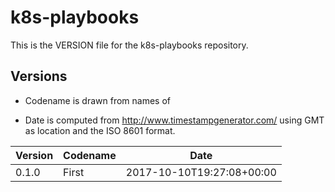 # k8s-playbooks

This is the VERSION file for the k8s-playbooks repository.

## Versions

- Codename is drawn from names of 

- Date is computed from http://www.timestampgenerator.com/ using GMT as location
  and the ISO 8601 format.

|Version|Codename|Date|
|---|---|---|
|0.1.0|First|2017-10-10T19:27:08+00:00| 